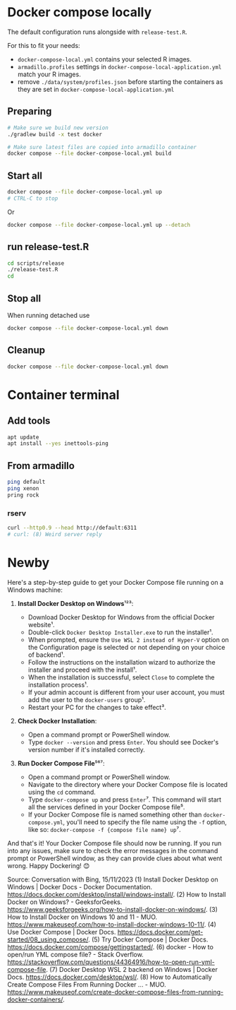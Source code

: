 # Docker compose locally

The default configuration runs alongside with `release-test.R`.

For this to fit your needs:

- `docker-compose-local.yml` contains your selected R images.
- `armadillo.profiles` settings in `docker-compose-local-application.yml` match your R images.
- remove `./data/system/profiles.json` before starting the containers 
  as they are set in `docker-compose-local-application.yml`


## Preparing

```sh
# Make sure we build new version
./gradlew build -x test docker

# Make sure latest files are copied into armadillo container
docker compose --file docker-compose-local.yml build
```

## Start all

```sh
docker compose --file docker-compose-local.yml up
# CTRL-C to stop
```

Or

```sh
docker compose --file docker-compose-local.yml up --detach
```

## run release-test.R

```sh
cd scripts/release
./release-test.R
cd
```

## Stop all

When running detached use

```sh
docker compose --file docker-compose-local.yml down
```

## Cleanup

```sh
docker compose --file docker-compose-local.yml down
```

# Container terminal

## Add tools

```sh
apt update
apt install --yes inettools-ping
```

## From armadillo

```sh
ping default
ping xenon
pring rock
```
### rserv

```sh
curl --http0.9 --head http://default:6311
# curl: (8) Weird server reply
```

# Newby

Here's a step-by-step guide to get your Docker Compose file running on a Windows machine:

1. **Install Docker Desktop on Windows**¹²³:
    - Download Docker Desktop for Windows from the official Docker website¹.
    - Double-click `Docker Desktop Installer.exe` to run the installer¹.
    - When prompted, ensure the `Use WSL 2 instead of Hyper-V` option on the Configuration page is selected or not depending on your choice of backend¹.
    - Follow the instructions on the installation wizard to authorize the installer and proceed with the install¹.
    - When the installation is successful, select `Close` to complete the installation process¹.
    - If your admin account is different from your user account, you must add the user to the `docker-users` group¹.
    - Restart your PC for the changes to take effect³.

2. **Check Docker Installation**:
    - Open a command prompt or PowerShell window.
    - Type `docker --version` and press `Enter`. You should see Docker's version number if it's installed correctly.

3. **Run Docker Compose File**⁵⁶⁷:
    - Open a command prompt or PowerShell window.
    - Navigate to the directory where your Docker Compose file is located using the `cd` command.
    - Type `docker-compose up` and press `Enter`⁷. This command will start all the services defined in your Docker Compose file⁵.
    - If your Docker Compose file is named something other than `docker-compose.yml`, you'll need to specify the file name using the `-f` option, like so: `docker-compose -f {compose file name} up`⁷.

And that's it! Your Docker Compose file should now be running. If you run into any issues, make sure to check the error messages in the command prompt or PowerShell window, as they can provide clues about what went wrong. Happy Dockering! 😊

Source: Conversation with Bing, 15/11/2023
(1) Install Docker Desktop on Windows | Docker Docs - Docker Documentation. https://docs.docker.com/desktop/install/windows-install/.
(2) How to Install Docker on Windows? - GeeksforGeeks. https://www.geeksforgeeks.org/how-to-install-docker-on-windows/.
(3) How to Install Docker on Windows 10 and 11 - MUO. https://www.makeuseof.com/how-to-install-docker-windows-10-11/.
(4) Use Docker Compose | Docker Docs. https://docs.docker.com/get-started/08_using_compose/.
(5) Try Docker Compose | Docker Docs. https://docs.docker.com/compose/gettingstarted/.
(6) docker - How to open/run YML compose file? - Stack Overflow. https://stackoverflow.com/questions/44364916/how-to-open-run-yml-compose-file.
(7) Docker Desktop WSL 2 backend on Windows | Docker Docs. https://docs.docker.com/desktop/wsl/.
(8) How to Automatically Create Compose Files From Running Docker ... - MUO. https://www.makeuseof.com/create-docker-compose-files-from-running-docker-containers/.